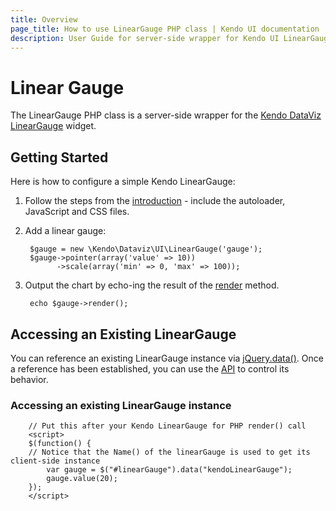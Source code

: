 ```yaml
---
title: Overview
page_title: How to use LinearGauge PHP class | Kendo UI documentation
description: User Guide for server-side wrapper for Kendo UI LinearGauge for PHP.
---
```


# Linear Gauge

The LinearGauge PHP class is a server-side wrapper for the [Kendo DataViz LinearGauge](/api/dataviz/lineargauge) widget.

## Getting Started

Here is how to configure a simple Kendo LinearGauge:

1. Follow the steps from the [introduction](/php/introduction) - include the autoloader, JavaScript and CSS files.

1. Add a linear gauge:

        $gauge = new \Kendo\Dataviz\UI\LinearGauge('gauge');
        $gauge->pointer(array('value' => 10))
              ->scale(array('min' => 0, 'max' => 100));

1. Output the chart by echo-ing the result of the [render](/api/wrappers/php/Kendo/UI/Widget#render) method.

        echo $gauge->render();

## Accessing an Existing LinearGauge

You can reference an existing LinearGauge instance via [jQuery.data()](http://api.jquery.com/jQuery.data/).
Once a reference has been established, you can use the [API](/api/dataviz/lineargauge#methods) to control its behavior.

### Accessing an existing LinearGauge instance

        // Put this after your Kendo LinearGauge for PHP render() call
        <script>
        $(function() {
        // Notice that the Name() of the linearGauge is used to get its client-side instance
            var gauge = $("#linearGauge").data("kendoLinearGauge");
            gauge.value(20);
        });
        </script>

